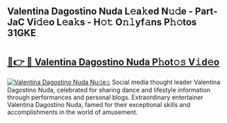 ## Valentina Dagostino Nuda L𝚎a𝚔ed N𝚞𝚍e - Part-JaC Vi𝚍𝚎o L𝚎a𝚔s - H𝚘𝚝 O𝚗𝚕yf𝚊ns P𝚑𝚘tos 31GKE

# <h2><a href="http://kf46ce2.oniu.top/?m=Valentina+Dagostino+Nuda">🔗👉 🔴 Valentina Dagostino Nuda P𝚑ot𝚘𝚜 V𝚒d𝚎o</a></h2>

[![Valentina Dagostino Nuda Nu𝚍e𝚜](https://i.imgur.com/0qMVB7G.gif)](http://kf46ce2.oniu.top/?m=Valentina+Dagostino+Nuda)
Social media thought leader Valentina Dagostino Nuda, celebrated for sharing dance and lifestyle information through performances and personal blogs. Extraordinary entertainer Valentina Dagostino Nuda, famed for their exceptional skills and accomplishments in the world of amusement.  
